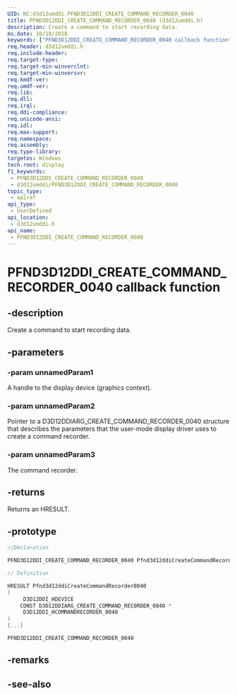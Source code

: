 ```yaml
---
UID: NC:d3d12umddi.PFND3D12DDI_CREATE_COMMAND_RECORDER_0040
title: PFND3D12DDI_CREATE_COMMAND_RECORDER_0040 (d3d12umddi.h)
description: Create a command to start recording data.
ms.date: 10/19/2018
keywords: ["PFND3D12DDI_CREATE_COMMAND_RECORDER_0040 callback function"]
req.header: d3d12umddi.h
req.include-header: 
req.target-type: 
req.target-min-winverclnt: 
req.target-min-winversvr: 
req.kmdf-ver: 
req.umdf-ver: 
req.lib: 
req.dll: 
req.irql: 
req.ddi-compliance: 
req.unicode-ansi: 
req.idl: 
req.max-support: 
req.namespace: 
req.assembly: 
req.type-library: 
targetos: Windows
tech.root: display
f1_keywords:
 - PFND3D12DDI_CREATE_COMMAND_RECORDER_0040
 - d3d12umddi/PFND3D12DDI_CREATE_COMMAND_RECORDER_0040
topic_type:
 - apiref
api_type:
 - UserDefined
api_location:
 - d3d12umddi.h
api_name:
 - PFND3D12DDI_CREATE_COMMAND_RECORDER_0040
---
```


# PFND3D12DDI_CREATE_COMMAND_RECORDER_0040 callback function


## -description

Create a command to start recording data.

## -parameters

### -param unnamedParam1

A handle to the display device (graphics context).

### -param unnamedParam2

Pointer to a D3D12DDIARG_CREATE_COMMAND_RECORDER_0040 structure that describes the parameters that the user-mode display driver uses to create a command recorder.

### -param unnamedParam3

The command recorder.

## -returns

Returns an HRESULT.

## -prototype

```cpp
//Declaration

PFND3D12DDI_CREATE_COMMAND_RECORDER_0040 Pfnd3d12ddiCreateCommandRecorder0040;

// Definition

HRESULT Pfnd3d12ddiCreateCommandRecorder0040
(
	 D3D12DDI_HDEVICE
	CONST D3D12DDIARG_CREATE_COMMAND_RECORDER_0040 *
	 D3D12DDI_HCOMMANDRECORDER_0040
)
{...}

PFND3D12DDI_CREATE_COMMAND_RECORDER_0040


```

## -remarks

## -see-also

